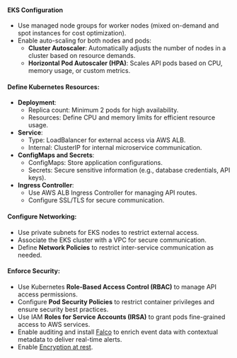 #### EKS Configuration
- Use managed node groups for worker nodes (mixed on-demand and spot instances for cost optimization).
- Enable auto-scaling for both nodes and pods:
  - **Cluster Autoscaler**: Automatically adjusts the number of nodes in a cluster based on resource demands.
  - **Horizontal Pod Autoscaler (HPA)**: Scales API pods based on CPU, memory usage, or custom metrics.

#### Define Kubernetes Resources:
- **Deployment**:
  - Replica count: Minimum 2 pods for high availability.
  - Resources: Define CPU and memory limits for efficient resource usage.
- **Service**:
  - Type: LoadBalancer for external access via AWS ALB.
  - Internal: ClusterIP for internal microservice communication.
- **ConfigMaps and Secrets**:
  - ConfigMaps: Store application configurations.
  - Secrets: Secure sensitive information (e.g., database credentials, API keys).
- **Ingress Controller**:
  - Use AWS ALB Ingress Controller for managing API routes.
  - Configure SSL/TLS for secure communication.

#### Configure Networking:
- Use private subnets for EKS nodes to restrict external access.
- Associate the EKS cluster with a VPC for secure communication.
- Define **Network Policies** to restrict inter-service communication as needed.

#### Enforce Security:
- Use Kubernetes **Role-Based Access Control (RBAC)** to manage API access permissions.
- Configure **Pod Security Policies** to restrict container privileges and ensure security best practices.
- Use IAM **Roles for Service Accounts (IRSA)** to grant pods fine-grained access to AWS services.
- Enable auditing and install [Falco](https://falco.org/) to enrich event data with contextual metadata to deliver real-time alerts.
- Enable [Encryption at rest](docs/eks_encryption_at_rest.md).